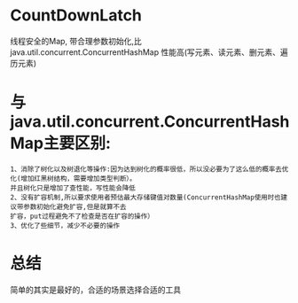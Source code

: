 # CountDownLatch
  线程安全的Map,
  带合理参数初始化,比 java.util.concurrent.ConcurrentHashMap 性能高(写元素、读元素、删元素、遍历元素)
 # 与java.util.concurrent.ConcurrentHashMap主要区别:
    1、消除了树化以及树退化等操作:因为达到树化的概率很低，所以没必要为了这么低的概率去优化(增加红黑树结构，需要增加类型判断）。
    并且树化只是增加了查性能，写性能会降低
    2、没有扩容机制,所以要求使用者预估最大存储键值对数量(ConcurrentHashMap使用时也建议带参数初始化避免扩容,但是就算不去
    扩容，put过程避免不了检查是否在扩容的操作）
    3、优化了些细节，减少不必要的操作
 # 总结
  简单的其实是最好的，合适的场景选择合适的工具
   
